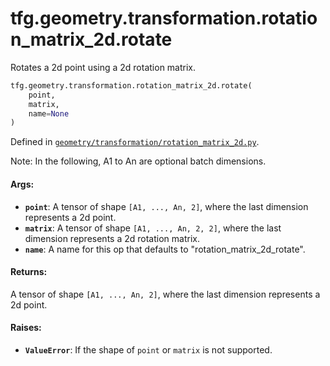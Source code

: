 <div itemscope itemtype="http://developers.google.com/ReferenceObject">
<meta itemprop="name" content="tfg.geometry.transformation.rotation_matrix_2d.rotate" />
<meta itemprop="path" content="Stable" />
</div>

# tfg.geometry.transformation.rotation_matrix_2d.rotate

Rotates a 2d point using a 2d rotation matrix.

``` python
tfg.geometry.transformation.rotation_matrix_2d.rotate(
    point,
    matrix,
    name=None
)
```



Defined in [`geometry/transformation/rotation_matrix_2d.py`](https://github.com/tensorflow/graphics/blob/master/tensorflow_graphics/geometry/transformation/rotation_matrix_2d.py).

<!-- Placeholder for "Used in" -->

Note:
  In the following, A1 to An are optional batch dimensions.

#### Args:

* <b>`point`</b>: A tensor of shape `[A1, ..., An, 2]`, where the last dimension
    represents a 2d point.
* <b>`matrix`</b>: A tensor of shape `[A1, ..., An, 2, 2]`, where the last dimension
    represents a 2d rotation matrix.
* <b>`name`</b>: A name for this op that defaults to "rotation_matrix_2d_rotate".


#### Returns:

A tensor of shape `[A1, ..., An, 2]`, where the last dimension
  represents a 2d point.


#### Raises:

* <b>`ValueError`</b>: If the shape of `point` or `matrix` is not supported.